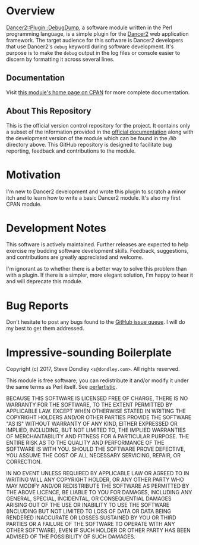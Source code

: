 # Overview

[Dancer2::Plugin::DebugDump](http://search.cpan.org/perldoc?Dancer2%3A%3APlugin%3A%3ADebugDump), a software module written in the Perl programming language, is a simple plugin for the [Dancer2](http://perldancer.org/) web application framework. The target audience for this software is Dancer2 developers that use Dancer2's `debug` keyword during software development. It's purpose is to make the `debug` output in the log files or console easier to discern by formatting it across several lines.

## Documentation

Visit [this module's home page on CPAN](http://search.cpan.org/perldoc?Dancer2%3A%3APlugin%3A%3ADebugDump) for more complete documentation.

## About This Repository

This is the official version control repository for the project. It contains only a subset of the information provided in the [official documentation](http://search.cpan.org/perldoc?Dancer2%3A%3APlugin%3A%3ADebugDump) along with the development version of the module which can be found in the */lib* directory above. This GitHub repository  is designed to facilitate bug reporting, feedback and contributions to the module.

# Motivation

I'm new to Dancer2 development and wrote this plugin to scratch a minor itch and to learn how to write a basic Dancer2 module. It's also my first CPAN module.

# Development Notes

This software is actively maintained. Further releases are expected to help exercise my budding software development skills. Feedback, suggestions, and contributions are greatly appreciated and welcome.

I'm ignorant as to whether there is a better way to solve this problem than with a plugin. If there is a simpler, more elegant solution, I'm happy to hear it and will deprecate this module.

# Bug Reports

Don't hesitate to post any bugs found to the [GitHub issue queue](https://github.com/sdondley/Dancer2-Plugin-DebugDump/issues). I will do my best to get them addressed.

# Impressive-sounding Boilerplate

Copyright (c) 2017, Steve Dondley `<s@dondley.com>`. All rights reserved.

This module is free software; you can redistribute it and/or
modify it under the same terms as Perl itself. See [perlartistic](https://metacpan.org/pod/perlartistic).

BECAUSE THIS SOFTWARE IS LICENSED FREE OF CHARGE, THERE IS NO WARRANTY
FOR THE SOFTWARE, TO THE EXTENT PERMITTED BY APPLICABLE LAW. EXCEPT WHEN
OTHERWISE STATED IN WRITING THE COPYRIGHT HOLDERS AND/OR OTHER PARTIES
PROVIDE THE SOFTWARE "AS IS" WITHOUT WARRANTY OF ANY KIND, EITHER
EXPRESSED OR IMPLIED, INCLUDING, BUT NOT LIMITED TO, THE IMPLIED
WARRANTIES OF MERCHANTABILITY AND FITNESS FOR A PARTICULAR PURPOSE. THE
ENTIRE RISK AS TO THE QUALITY AND PERFORMANCE OF THE SOFTWARE IS WITH
YOU. SHOULD THE SOFTWARE PROVE DEFECTIVE, YOU ASSUME THE COST OF ALL
NECESSARY SERVICING, REPAIR, OR CORRECTION.

IN NO EVENT UNLESS REQUIRED BY APPLICABLE LAW OR AGREED TO IN WRITING
WILL ANY COPYRIGHT HOLDER, OR ANY OTHER PARTY WHO MAY MODIFY AND/OR
REDISTRIBUTE THE SOFTWARE AS PERMITTED BY THE ABOVE LICENCE, BE
LIABLE TO YOU FOR DAMAGES, INCLUDING ANY GENERAL, SPECIAL, INCIDENTAL,
OR CONSEQUENTIAL DAMAGES ARISING OUT OF THE USE OR INABILITY TO USE
THE SOFTWARE (INCLUDING BUT NOT LIMITED TO LOSS OF DATA OR DATA BEING
RENDERED INACCURATE OR LOSSES SUSTAINED BY YOU OR THIRD PARTIES OR A
FAILURE OF THE SOFTWARE TO OPERATE WITH ANY OTHER SOFTWARE), EVEN IF
SUCH HOLDER OR OTHER PARTY HAS BEEN ADVISED OF THE POSSIBILITY OF
SUCH DAMAGES.
